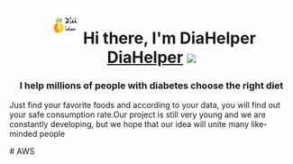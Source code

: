 <h1 align="center"><img src="./src/assets/logo_.png" height="64"/>Hi there, I'm DiaHelper
<a href="https://diahelper-cqnwp.ondigitalocean.app/#/" target="_blank">DiaHelper</a> 
<img src="https://github.com/blackcater/blackcater/raw/main/images/Hi.gif" height="32"/></h1>
<h3 align="center">I help millions of people with diabetes choose the right diet</h3>
<p>Just find your favorite foods and according to your data, you will find out your safe consumption rate.Our project is still very young and we are constantly developing, but we hope that our idea will unite many like-minded people</p>
# AWS
